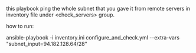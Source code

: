 this playbook ping the whole subnet that you gave it from remote servers in inventory file under <check_servers> group.

how to run:

ansible-playbook -i inventory.ini configure_and_check.yml --extra-vars "subnet_input=94.182.128.64/28"
